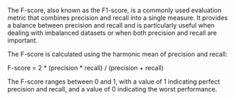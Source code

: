 The F-score, also known as the F1-score, is a commonly used evaluation metric that combines precision and recall into a single measure. It provides a balance between precision and recall and is particularly useful when dealing with imbalanced datasets or when both precision and recall are important.

The F-score is calculated using the harmonic mean of precision and recall:

F-score = 2 * (precision * recall) / (precision + recall)

The F-score ranges between 0 and 1, with a value of 1 indicating perfect precision and recall, and a value of 0 indicating the worst performance.
